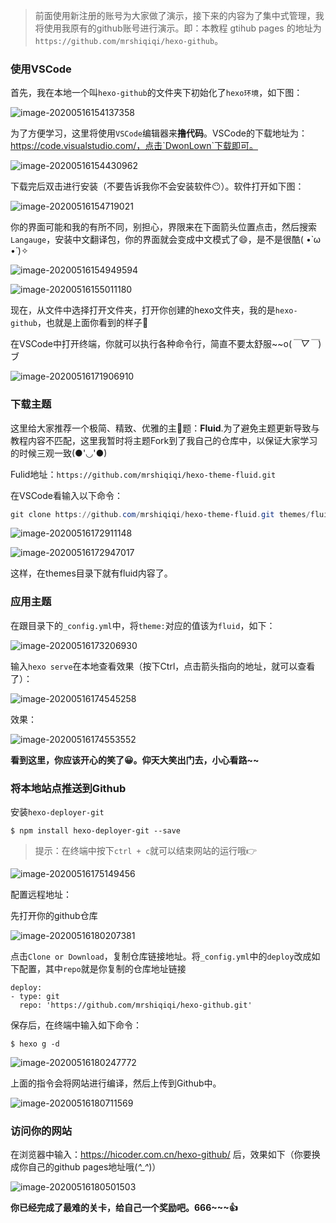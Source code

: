 > 前面使用新注册的账号为大家做了演示，接下来的内容为了集中式管理，我将使用我原有的github账号进行演示。即：本教程 gtihub pages 的地址为`https://github.com/mrshiqiqi/hexo-github`。

### 使用VSCode

首先，我在本地一个叫`hexo-github`的文件夹下初始化了`hexo环境`，如下图：

![image-20200516154137358](https://cdn.jsdelivr.net/gh/mrshiqiqi/hexo-doc/_picture/image-20200516154137358.png)

为了方便学习，这里将使用`VSCode`编辑器来**撸代码**。VSCode的下载地址为：https://code.visualstudio.com/，点击`DwonLown`下载即可。

![image-20200516154430962](https://cdn.jsdelivr.net/gh/mrshiqiqi/hexo-doc/_picture/image-20200516154430962.png)

下载完后双击进行安装（不要告诉我你不会安装软件😶）。软件打开如下图：

![image-20200516154719021](https://cdn.jsdelivr.net/gh/mrshiqiqi/hexo-doc/_picture/image-20200516154719021.png)

你的界面可能和我的有所不同，别担心，界限来在下面箭头位置点击，然后搜索`Langauge`，安装中文翻译包，你的界面就会变成中文模式了😄，是不是很酷( •̀ ω •́ )✧

![image-20200516154949594](https://cdn.jsdelivr.net/gh/mrshiqiqi/hexo-doc/_picture/image-20200516154949594.png)

![image-20200516155011180](https://cdn.jsdelivr.net/gh/mrshiqiqi/hexo-doc/_picture/image-20200516155011180.png)

现在，从文件中选择打开文件夹，打开你创建的hexo文件夹，我的是`hexo-github`，也就是上面你看到的样子🤭

在VSCode中打开终端，你就可以执行各种命令行，简直不要太舒服~~o(*￣▽￣*)ブ

![image-20200516171906910](https://cdn.jsdelivr.net/gh/mrshiqiqi/hexo-doc/_picture/image-20200516171906910.png)

### 下载主题

这里给大家推荐一个极简、精致、优雅的主🐖题：**Fluid**.为了避免主题更新导致与教程内容不匹配，这里我暂时将主题Fork到了我自己的仓库中，以保证大家学习的时候三观一致(●'◡'●)

Fulid地址：`https://github.com/mrshiqiqi/hexo-theme-fluid.git`

在VSCode看输入以下命令：

```powershell
git clone https://github.com/mrshiqiqi/hexo-theme-fluid.git themes/fluid
```

![image-20200516172911148](https://cdn.jsdelivr.net/gh/mrshiqiqi/hexo-doc/_picture/image-20200516172911148.png)

![image-20200516172947017](https://cdn.jsdelivr.net/gh/mrshiqiqi/hexo-doc/_picture/image-20200516172947017.png)

这样，在themes目录下就有fluid内容了。

### 应用主题

在跟目录下的`_config.yml`中，将`theme:`对应的值该为`fluid`，如下：

![image-20200516173206930](https://cdn.jsdelivr.net/gh/mrshiqiqi/hexo-doc/_picture/image-20200516173206930.png)

输入`hexo serve`在本地查看效果（按下Ctrl，点击箭头指向的地址，就可以查看了）：

![image-20200516174545258](https://cdn.jsdelivr.net/gh/mrshiqiqi/hexo-doc/_picture/image-20200516174545258.png)

效果：

![image-20200516174553552](https://cdn.jsdelivr.net/gh/mrshiqiqi/hexo-doc/_picture/image-20200516174553552.png)

**看到这里，你应该开心的笑了😀。仰天大笑出门去，小心看路~~**

### 将本地站点推送到Github

安装`hexo-deployer-git`

```po
$ npm install hexo-deployer-git --save
```

> 提示：在终端中按下`ctrl + c`就可以结束网站的运行哦👉

![image-20200516175149456](https://cdn.jsdelivr.net/gh/mrshiqiqi/hexo-doc/_picture/image-20200516175149456.png)

配置远程地址：

先打开你的github仓库

![image-20200516180207381](https://cdn.jsdelivr.net/gh/mrshiqiqi/hexo-doc/_picture/image-20200516180207381.png)

点击`Clone or Download`，复制仓库链接地址。将`_config.yml`中的`deploy`改成如下配置，其中`repo`就是你复制的仓库地址链接

```po
deploy:
- type: git
  repo: 'https://github.com/mrshiqiqi/hexo-github.git'
```

保存后，在终端中输入如下命令：

```po
$ hexo g -d
```

![image-20200516180247772](https://cdn.jsdelivr.net/gh/mrshiqiqi/hexo-doc/_picture/image-20200516180247772.png)

上面的指令会将网站进行编译，然后上传到Github中。

![image-20200516180711569](https://cdn.jsdelivr.net/gh/mrshiqiqi/hexo-doc/_picture/image-20200516180711569.png)

### 访问你的网站

在浏览器中输入：https://hicoder.com.cn/hexo-github/ 后，效果如下（你要换成你自己的github pages地址哦(*^_^*)）

![image-20200516180501503](https://cdn.jsdelivr.net/gh/mrshiqiqi/hexo-doc/_picture/image-20200516180501503.png)

**你已经完成了最难的关卡，给自己一个奖励吧。666~~~👍**





